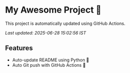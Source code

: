 # My Awesome Project 🚀

This project is automatically updated using GitHub Actions.

_Last updated: 2025-06-28 15:02:56 IST_

## Features
- Auto-update README using Python 🐍
- Auto Git push with GitHub Actions 🤖

